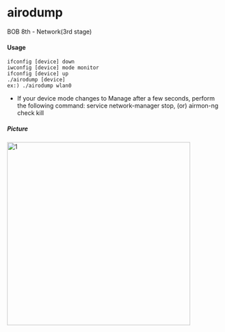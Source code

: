 # airodump
BOB 8th - Network(3rd stage)



#### Usage

```shell
ifconfig [device] down
iwconfig [device] mode monitor
ifconfig [device] up
./airodump [device]
ex:) ./airodump wlan0
```
* If your device mode changes to Manage after a few seconds, perform the following command: 
service network-manager stop, (or) airmon-ng check kill


##### Picture
<img width="428" alt="1" src="https://user-images.githubusercontent.com/50411472/74128569-cbcb8a80-4c20-11ea-9e61-c46540de6178.PNG">


